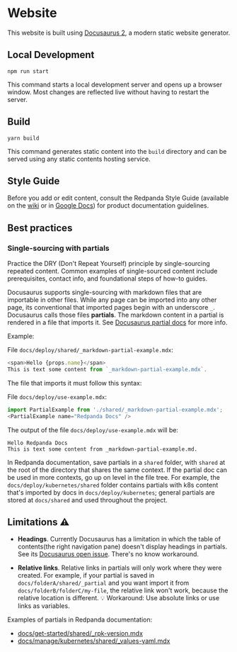 # Website

This website is built using [Docusaurus 2](https://docusaurus.io/), a modern static website generator.

## Local Development

```console
npm run start
```

This command starts a local development server and opens up a browser window. Most changes are reflected live without having to restart the server.

## Build

```console
yarn build
```

This command generates static content into the `build` directory and can be served using any static contents hosting service.

## Style Guide

Before you add or edit content, consult the Redpanda Style Guide (available on the [wiki](https://vectorizedio.atlassian.net/wiki/spaces/DOC/pages/92635182/Redpanda+Style+Guide) or in [Google Docs](https://drive.google.com/drive/folders/1dZqaWhAqe5-jHcOd0y6WRflMUxEPNK4Q?ths=true)) for product documentation guidelines.

## Best practices

### Single-sourcing with partials

Practice the DRY (Don't Repeat Yourself) principle by single-sourcing repeated content. Common examples of single-sourced content include prerequisites, contact info, and foundational steps of how-to guides.

Docusaurus supports single-sourcing with markdown files that are importable in other files. While any page can be imported into any other page, its conventional that imported pages begin with an underscore `_`. Docusaurus calls those files **partials**. The markdown content in a partial is rendered in a file that imports it. See [Docusaurus partial docs](https://docusaurus.io/docs/markdown-features/react#importing-markdown) for more info.

Example:

File `docs/deploy/shared/_markdown-partial-example.mdx`:

```javascript
<span>Hello {props.name}</span>
This is text some content from `_markdown-partial-example.mdx`.
```

The file that imports it must follow this syntax:

File `docs/deploy/use-example.mdx`:

```javascript
import PartialExample from './shared/_markdown-partial-example.mdx';
<PartialExample name="Redpanda Docs" />
```

The output of the file `docs/deploy/use-example.mdx` will be:

```
Hello Redpanda Docs
This is text some content from _markdown-partial-example.md.
```

In Redpanda documentation, save partials in a `shared` folder, with `shared` at the root of the directory that shares the same context. If the partial doc can be used in more contexts, go up on level in the file tree. For example, the `docs/deploy/kubernetes/shared` folder contains partials with k8s content that's imported by docs in `docs/deploy/kubernetes`; general partials are stored at `docs/shared` and used throughout the project.

## Limitations :warning:

- **Headings**. Currently Docusaurus has a limitation in which the table of contents(the right navigation pane) doesn't display headings in partials. See its [Docusaurus open issue](https://github.com/facebook/docusaurus/issues/3915). There's no know workaround.

- **Relative links**. Relative links in partials will only work where they were created. For example, if your partial is saved in `docs/folderA/shared/_partial` and you want import it from `docs/folderB/folderC/my-file`, the relative link won't work, because the relative location is different. :bulb: Workaround: Use absolute links or use links as variables.
 
Examples of partials in Redpanda documentation:

- [docs/get-started/shared/_rpk-version.mdx](https://github.com/redpanda-data/documentation/blob/dev/docs/get-started/shared/_rpk-version.mdx)
- [docs/manage/kubernetes/shared/_values-yaml.mdx](https://github.com/redpanda-data/documentation/blob/dev/docs/manage/kubernetes/shared/_values-yaml.mdx)